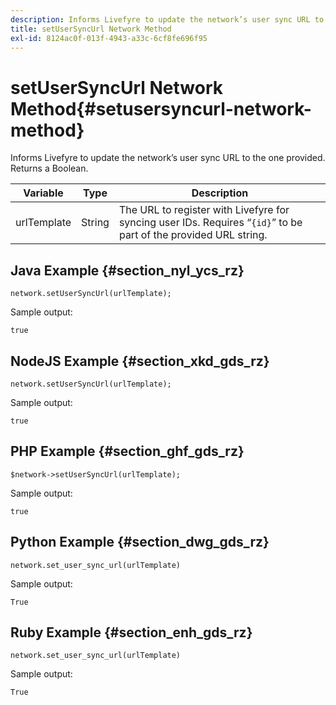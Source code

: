 ```yaml
---
description: Informs Livefyre to update the network’s user sync URL to the one provided. Returns a Boolean.
title: setUserSyncUrl Network Method
exl-id: 8124ac0f-013f-4943-a33c-6cf8fe696f95
---
```

# setUserSyncUrl Network Method{#setusersyncurl-network-method}

Informs Livefyre to update the network’s user sync URL to the one provided. Returns a Boolean.

|Variable|Type|Description|
|--- |--- |--- |
|urlTemplate|String|The URL to register with Livefyre for syncing user IDs. Requires “`{id}`” to be part of the provided URL string.|

## Java Example {#section_nyl_ycs_rz}

```
network.setUserSyncUrl(urlTemplate); 
```

Sample output:

```
true
```

## NodeJS Example {#section_xkd_gds_rz}

```
network.setUserSyncUrl(urlTemplate); 

```

Sample output:

```
true
```

## PHP Example {#section_ghf_gds_rz}

```
$network->setUserSyncUrl(urlTemplate); 
```

Sample output:

```
true
```

## Python Example {#section_dwg_gds_rz}

```
network.set_user_sync_url(urlTemplate) 
```

Sample output:

```
True
```

## Ruby Example {#section_enh_gds_rz}

```
network.set_user_sync_url(urlTemplate) 
```

Sample output:

```
True
```
